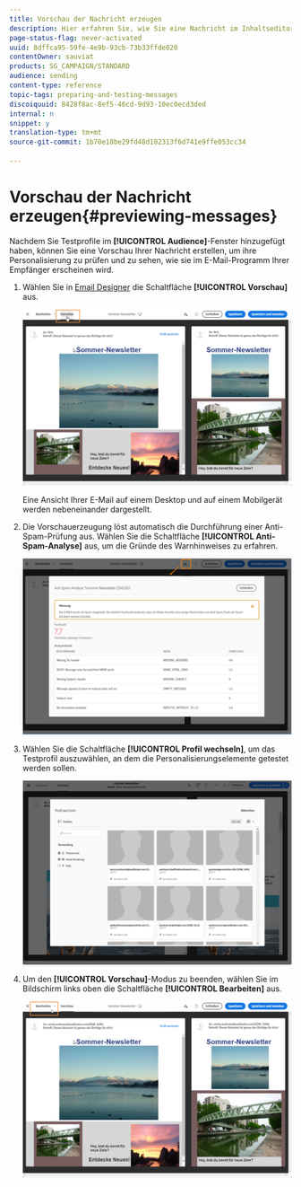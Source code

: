 ```yaml
---
title: Vorschau der Nachricht erzeugen
description: Hier erfahren Sie, wie Sie eine Nachricht im Inhaltseditor oder in Email Designer in der Vorschau anzeigen können.
page-status-flag: never-activated
uuid: 8dffca95-59fe-4e9b-93cb-73b33ffde020
contentOwner: sauviat
products: SG_CAMPAIGN/STANDARD
audience: sending
content-type: reference
topic-tags: preparing-and-testing-messages
discoiquuid: 8428f8ac-8ef5-46cd-9d93-10ec0ecd3ded
internal: n
snippet: y
translation-type: tm+mt
source-git-commit: 1b70e18be29fd48d102313f6d741e9ffe053cc34

---
```



# Vorschau der Nachricht erzeugen{#previewing-messages}

Nachdem Sie Testprofile im **[!UICONTROL Audience]**-Fenster hinzugefügt haben, können Sie eine Vorschau Ihrer Nachricht erstellen, um ihre Personalisierung zu prüfen und zu sehen, wie sie im E-Mail-Programm Ihrer Empfänger erscheinen wird.

1. Wählen Sie in [Email Designer](../../designing/using/designing-content-in-adobe-campaign.md) die Schaltfläche **[!UICONTROL Vorschau]** aus.

   ![](assets/sending_preview.png)

   Eine Ansicht Ihrer E-Mail auf einem Desktop und auf einem Mobilgerät werden nebeneinander dargestellt.

1. Die Vorschauerzeugung löst automatisch die Durchführung einer Anti-Spam-Prüfung aus. Wählen Sie die Schaltfläche **[!UICONTROL Anti-Spam-Analyse]** aus, um die Gründe des Warnhinweises zu erfahren.

   ![](assets/sending_anti-spam_analysis.png)

1. Wählen Sie die Schaltfläche **[!UICONTROL Profil wechseln]**, um das Testprofil auszuwählen, an dem die Personalisierungselemente getestet werden sollen.

   ![](assets/sending_test-profile.png)

1. Um den **[!UICONTROL Vorschau]**-Modus zu beenden, wählen Sie im Bildschirm links oben die Schaltfläche **[!UICONTROL Bearbeiten]** aus.

   ![](assets/sending_preview_edit.png)

